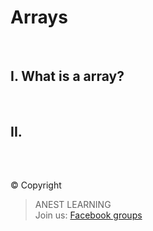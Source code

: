 
# Arrays

<br />

## I. What is a array?


<br />

## II. 

<br />

##  

© Copyright
> ANEST LEARNING  
> Join us: [Facebook groups](https://www.facebook.com/groups/anest.learning/)

